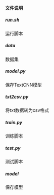 #### 文件说明



##### run.sh

运行脚本



##### data

数据集



##### model.py

保存TextCNN模型



##### txt2csv.py

将txt数据转为csv格式



##### train.py

训练脚本



##### test.py

测试脚本



##### model

保存模型